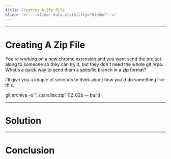 ```yaml
---
title: Creating A Zip File
slide: '<!-- .slide: data-visibility="hidden"-->'
---
```


<!-- .slide: data-state="layout-title" class="bg-dark"-->

---

# Creating A Zip File

You're working on a new chrome extension and you want send the project along to someone so they can try it, but they don't need the whole git repo. What's a quick way to send them a specific branch in a zip format?

I'll give you a couple of seconds to think about how you'd do something like this.

git archive -o "../parallax.zip" 02_02b -- build  

---
# Solution


---
# Conclusion

